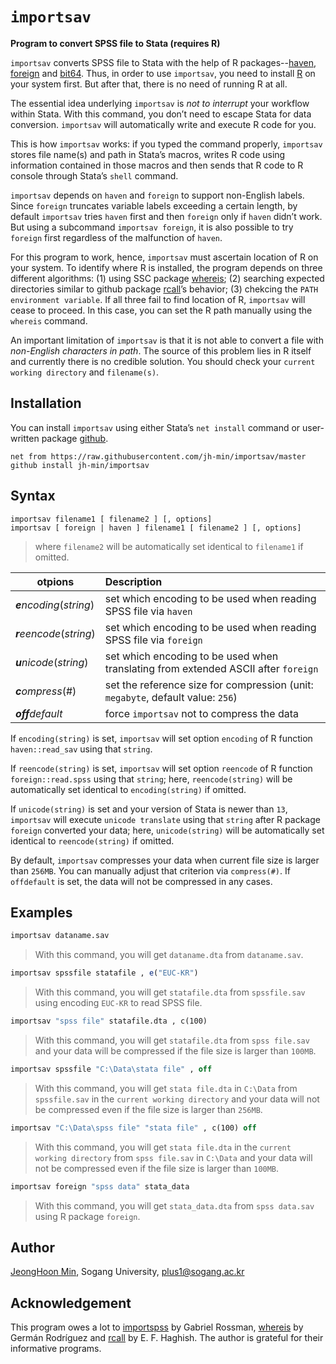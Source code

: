 # `importsav`

**Program to convert SPSS file to Stata (requires R)**

`importsav` converts SPSS file to Stata with the help of R packages--[haven][1], [foreign][2] and [bit64][9]. Thus, in order to use `importsav`, you need to install [R][3] on your system first. But after that, there is no need of running R at all.

[1]: <https://www.rdocumentation.org/packages/haven/versions/2.2.0>
[2]: <https://www.rdocumentation.org/packages/foreign/versions/0.8-72>
[3]: <https://cran.r-project.org/>
[9]: <https://www.rdocumentation.org/packages/bit64>

The essential idea underlying `importsav` is *not to interrupt* your workflow within Stata. With this command, you don’t need to escape Stata for data conversion. `importsav` will automatically write and execute R code for you.

This is how `importsav` works: if you typed the command properly, `importsav` stores file name(s) and path in Stata’s macros, writes R code using information contained in those macros and then sends that R code to R console through Stata’s `shell` command.

`importsav` depends on `haven` and `foreign` to support non-English labels. Since `foreign` truncates variable labels exceeding a certain length, by default `importsav` tries `haven` first and then `foreign` only if `haven` didn’t work. But using a subcommand `importsav foreign`, it is also possible to try `foreign` first regardless of the malfunction of `haven`.

For this program to work, hence, `importsav` must ascertain location of R on your system. To identify where R is installed, the program depends on three different algorithms: (1) using SSC package [whereis][4]; (2) searching expected directories similar to github package [rcall][5]’s behavior; (3) chekcing the `PATH environment variable`. If all three fail to find location of R, `importsav` will cease to proceed. In this case, you can set the R path manually using the `whereis` command.

[4]: <https://ideas.repec.org/c/boc/bocode/s458303.html>
[5]: <https://github.com/haghish/rcall/>

An important limitation of `importsav` is that it is not able to convert a file with *non-English characters in path*. The source of this problem lies in R itself and currently there is no credible solution. You should check your `current working directory` and `filename(s)`.


## Installation

You can install `importsav` using either Stata’s `net install` command or user-written package [github][8].
```
net from https://raw.githubusercontent.com/jh-min/importsav/master
github install jh-min/importsav
```

[8]: <https://github.com/haghish/github>


## Syntax

```
importsav filename1 [ filename2 ] [, options]
importsav [ foreign | haven ] filename1 [ filename2 ] [, options]
```
> where `filename2` will be automatically set identical to `filename1` if omitted.

otpions | Description
---|:---
***e****ncoding*(*string*) | set which encoding to be used when reading SPSS file via `haven`
***r****eencode*(*string*) | set which encoding to be used when reading SPSS file via `foreign`
***u****nicode*(*string*) | set which encoding to be used when translating from extended ASCII after `foreign`
***c****ompress*(#) | set the reference size for compression (unit: `megabyte`, default value: `256`)
***off****default* | force `importsav` not to compress the data

If `encoding(string)` is set, `importsav` will set option `encoding` of R function `haven::read_sav` using that `string`.

If `reencode(string)` is set, `importsav` will set option `reencode` of R function `foreign::read.spss` using that `string`; here, `reencode(string)` will be automatically set identical to `encoding(string)` if omitted.

If `unicode(string)` is set and your version of Stata is newer than `13`, `importsav` will execute `unicode translate` using that `string` after R package `foreign` converted your data; here, `unicode(string)` will be automatically set identical to `reencode(string)` if omitted.

By default, `importsav` compresses your data when current file size is larger than `256MB`. You can manually adjust that criterion via `compress(#)`. If `offdefault` is set, the data will not be compressed in any cases.


## Examples

```stata
importsav dataname.sav
```

> With this command, you will get `dataname.dta` from `dataname.sav`.

```stata
importsav spssfile statafile , e("EUC-KR")
```

> With this command, you will get `statafile.dta` from `spssfile.sav` using encoding `EUC-KR` to read SPSS file.

```stata
importsav "spss file" statafile.dta , c(100)
```

> With this command, you will get `statafile.dta` from `spss file.sav` and your data will be compressed if the file size is larger than `100MB`.

```stata
importsav spssfile "C:\Data\stata file" , off
```

> With this command, you will get `stata file.dta` in `C:\Data` from `spssfile.sav` in the `current working directory` and your data will not be compressed even if the file size is larger than `256MB`.

```stata
importsav "C:\Data\spss file" "stata file" , c(100) off
```

> With this command, you will get `stata file.dta` in the `current working directory` from `spss file.sav` in `C:\Data` and your data will not be compressed even if the file size is larger than `100MB`.

```stata
importsav foreign "spss data" stata_data
```

> With this command, you will get `stata_data.dta` from `spss data.sav` using R package `foreign`.


## Author

[JeongHoon Min][7], Sogang University, plus1@sogang.ac.kr

[7]: <https://jhmin.weebly.com>


## Acknowledgement

This program owes a lot to [importspss][6] by Gabriel Rossman, [whereis][4] by Germán Rodríguez and [rcall][5] by E. F. Haghish. The author is grateful for their informative programs.

[6]: <https://codeandculture.wordpress.com/2010/06/29/importspss-ado-requires-r/>
